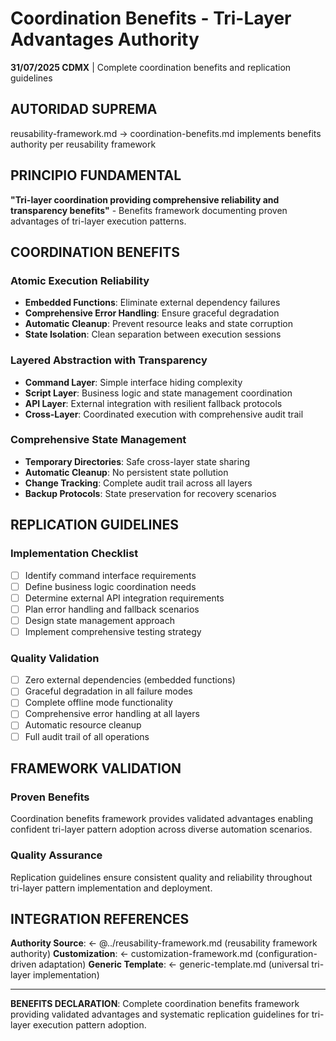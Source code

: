 # Coordination Benefits - Tri-Layer Advantages Authority

**31/07/2025 CDMX** | Complete coordination benefits and replication guidelines

## AUTORIDAD SUPREMA
reusability-framework.md → coordination-benefits.md implements benefits authority per reusability framework

## PRINCIPIO FUNDAMENTAL
**"Tri-layer coordination providing comprehensive reliability and transparency benefits"** - Benefits framework documenting proven advantages of tri-layer execution patterns.

## COORDINATION BENEFITS

### **Atomic Execution Reliability**
- **Embedded Functions**: Eliminate external dependency failures
- **Comprehensive Error Handling**: Ensure graceful degradation
- **Automatic Cleanup**: Prevent resource leaks and state corruption
- **State Isolation**: Clean separation between execution sessions

### **Layered Abstraction with Transparency**
- **Command Layer**: Simple interface hiding complexity
- **Script Layer**: Business logic and state management coordination
- **API Layer**: External integration with resilient fallback protocols
- **Cross-Layer**: Coordinated execution with comprehensive audit trail

### **Comprehensive State Management**
- **Temporary Directories**: Safe cross-layer state sharing
- **Automatic Cleanup**: No persistent state pollution
- **Change Tracking**: Complete audit trail across all layers
- **Backup Protocols**: State preservation for recovery scenarios

## REPLICATION GUIDELINES

### **Implementation Checklist**
- [ ] Identify command interface requirements
- [ ] Define business logic coordination needs
- [ ] Determine external API integration requirements
- [ ] Plan error handling and fallback scenarios
- [ ] Design state management approach
- [ ] Implement comprehensive testing strategy

### **Quality Validation**
- [ ] Zero external dependencies (embedded functions)
- [ ] Graceful degradation in all failure modes
- [ ] Complete offline mode functionality
- [ ] Comprehensive error handling at all layers
- [ ] Automatic resource cleanup
- [ ] Full audit trail of all operations

## FRAMEWORK VALIDATION

### **Proven Benefits**
Coordination benefits framework provides validated advantages enabling confident tri-layer pattern adoption across diverse automation scenarios.

### **Quality Assurance**
Replication guidelines ensure consistent quality and reliability throughout tri-layer pattern implementation and deployment.

## INTEGRATION REFERENCES
**Authority Source**: ← @../reusability-framework.md (reusability framework authority)
**Customization**: ← customization-framework.md (configuration-driven adaptation)
**Generic Template**: ← generic-template.md (universal tri-layer implementation)

---
**BENEFITS DECLARATION**: Complete coordination benefits framework providing validated advantages and systematic replication guidelines for tri-layer execution pattern adoption.